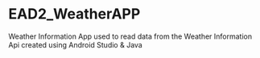 # EAD2_WeatherAPP
Weather Information App used to read data from the Weather Information Api created using Android Studio &amp; Java
